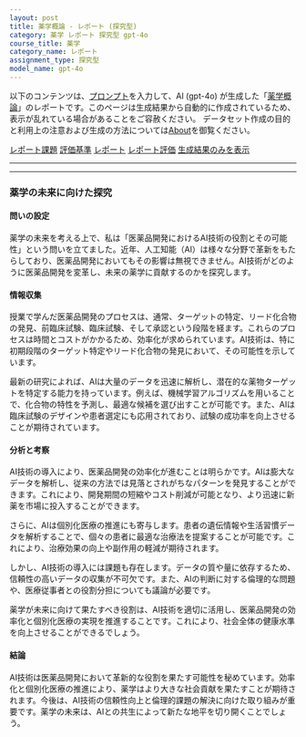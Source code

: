```yaml
---
layout: post
title: 薬学概論 - レポート (探究型)
category: 薬学 レポート 探究型 gpt-4o
course_title: 薬学
category_name: レポート
assignment_type: 探究型
model_name: gpt-4o
---
```


以下のコンテンツは、[プロンプト](https://github.com/takedatoshiyuki/synthetic_assignments/tree/main/generated/薬学/gpt-4o/prompt_レポート-探究型.md)を入力して、AI (gpt-4o) が生成した「[薬学概論](/contents/薬学/)」のレポートです。このページは生成結果から自動的に作成されているため、表示が乱れている場合があることをご容赦ください。
データセット作成の目的と利用上の注意および生成の方法については[About](/About)を御覧ください。

[レポート課題](../レポート課題-探究型)
[評価基準](../評価基準-探究型)
[レポート](../レポート-探究型)
[レポート評価](../レポート評価-探究型)
[生成結果のみを表示](https://github.com/takedatoshiyuki/synthetic_assignments/tree/main/generated/薬学/gpt-4o/レポート-探究型.md)
  

***
***
  
### 薬学の未来に向けた探究

#### 問いの設定

薬学の未来を考える上で、私は「医薬品開発におけるAI技術の役割とその可能性」という問いを立てました。近年、人工知能（AI）は様々な分野で革新をもたらしており、医薬品開発においてもその影響は無視できません。AI技術がどのように医薬品開発を変革し、未来の薬学に貢献するのかを探究します。

#### 情報収集

授業で学んだ医薬品開発のプロセスは、通常、ターゲットの特定、リード化合物の発見、前臨床試験、臨床試験、そして承認という段階を経ます。これらのプロセスは時間とコストがかかるため、効率化が求められています。AI技術は、特に初期段階のターゲット特定やリード化合物の発見において、その可能性を示しています。

最新の研究によれば、AIは大量のデータを迅速に解析し、潜在的な薬物ターゲットを特定する能力を持っています。例えば、機械学習アルゴリズムを用いることで、化合物の特性を予測し、最適な候補を選び出すことが可能です。また、AIは臨床試験のデザインや患者選定にも応用されており、試験の成功率を向上させることが期待されています。

#### 分析と考察

AI技術の導入により、医薬品開発の効率化が進むことは明らかです。AIは膨大なデータを解析し、従来の方法では見落とされがちなパターンを発見することができます。これにより、開発期間の短縮やコスト削減が可能となり、より迅速に新薬を市場に投入することができます。

さらに、AIは個別化医療の推進にも寄与します。患者の遺伝情報や生活習慣データを解析することで、個々の患者に最適な治療法を提案することが可能です。これにより、治療効果の向上や副作用の軽減が期待されます。

しかし、AI技術の導入には課題も存在します。データの質や量に依存するため、信頼性の高いデータの収集が不可欠です。また、AIの判断に対する倫理的な問題や、医療従事者との役割分担についても議論が必要です。

薬学が未来に向けて果たすべき役割は、AI技術を適切に活用し、医薬品開発の効率化と個別化医療の実現を推進することです。これにより、社会全体の健康水準を向上させることができるでしょう。

#### 結論

AI技術は医薬品開発において革新的な役割を果たす可能性を秘めています。効率化と個別化医療の推進により、薬学はより大きな社会貢献を果たすことが期待されます。今後は、AI技術の信頼性向上と倫理的課題の解決に向けた取り組みが重要です。薬学の未来は、AIとの共生によって新たな地平を切り開くことでしょう。
